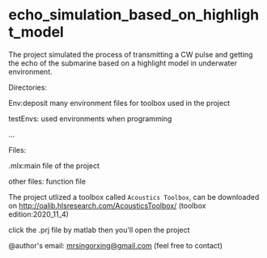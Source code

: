 # echo_simulation_based_on_highlight_model
The project simulated the process of transmitting a CW pulse and getting the echo of the submarine based on a highlight model in underwater environment.

Directories:

  Env:deposit many environment files for toolbox used in the project
  
  testEnvs: used environments when programming
  
  ...
  
Files:

  .mlx:main file of the project
  
  other files: function file

The project utlized a toolbox called `Acoustics Toolbox`, can be downloaded on http://oalib.hlsresearch.com/AcousticsToolbox/
(toolbox edition:2020_11_4)

click the .prj file by matlab then you'll open the project

@author's email: mrsingorxing@gmail.com (feel free to contact)
